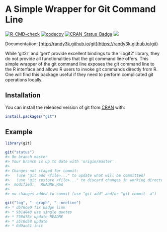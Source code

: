 <!-- README.md is generated from README.Rmd. Please edit that file -->

# A Simple Wrapper for Git Command Line

<!-- badges: start -->

[![R-CMD-check](https://github.com/randy3k/git/workflows/R-CMD-check/badge.svg)](https://github.com/randy3k/git/actions)
[![codecov](https://codecov.io/gh/randy3k/git/branch/master/graph/badge.svg)](https://codecov.io/gh/randy3k/git)
[![CRAN\_Status\_Badge](http://www.r-pkg.org/badges/version/git)](https://cran.r-project.org/package=git)
[![](http://cranlogs.r-pkg.org/badges/grand-total/git)](https://cran.r-project.org/package=git)
<!-- badges: end -->

Documentation: [http://randy3k.github.io/git](https://randy3k.github.io/git)

While ‘git2r’ and ‘gert’ provide excellent bindings to the ‘libgit2’ library,
they do not provide all functionalities that the git command line offers. This simple
wrapper of the git command line exposes the git command line to the R interface and
allows R users to invoke git commands directly from R. One will find this package useful
if they need to perform complicated git operations locally.

## Installation

You can install the released version of git from [CRAN](https://CRAN.R-project.org) with:

``` r
install.packages("git")
```

## Example

``` r
library(git)

git("status")
#> On branch master
#> Your branch is up to date with 'origin/master'.
#> 
#> Changes not staged for commit:
#>   (use "git add <file>..." to update what will be committed)
#>   (use "git restore <file>..." to discard changes in working directory)
#>  modified:   README.Rmd
#> 
#> no changes added to commit (use "git add" and/or "git commit -a")

git("log", "--graph", "--oneline")
#> * db76ce0 fix badge link
#> * 9b1a848 use single quotes
#> * 798df8c update README
#> * a5c6d58 update
#> * 0d9ac61 init
```
